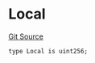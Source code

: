# Local
[Git Source](https://github.com/Ammalgam-Protocol/core-v1/blob/922bb12a291a5f6729dd85abc24fc6fec504a108/contracts/libraries/TickTreeLocal.sol)


```solidity
type Local is uint256;
```

